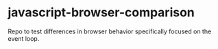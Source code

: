 # javascript-browser-comparison
Repo to test differences in browser behavior specifically focused on the event loop.
